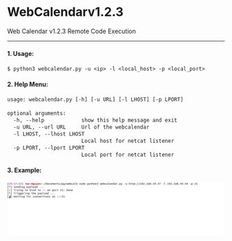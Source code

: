 # WebCalendarv1.2.3
Web Calendar v1.2.3 Remote Code Execution

<hr>

#### 1. Usage:
```
$ python3 webcalendar.py -u <ip> -l <local_host> -p <local_port>
```

#### 2. Help Menu:
```
usage: webcalendar.py [-h] [-u URL] [-l LHOST] [-p LPORT]

optional arguments:
  -h, --help            show this help message and exit
  -u URL, --url URL     Url of the webcalendar
  -l LHOST, --lhost LHOST
                        Local host for netcat listener
  -p LPORT, --lport LPORT
                        Local port for netcat listener
```

#### 3. Example:
![](example.gif)
